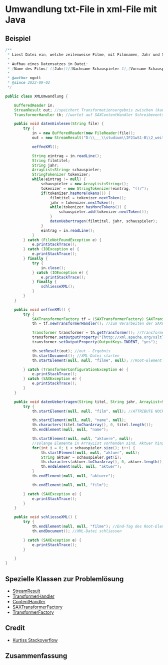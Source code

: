 # Umwandlung txt-File in xml-File mit Java

## Beispiel

```java
/**
 * Liest Datei ein, welche zeilenweise Filme, mit Filmnamen, Jahr und SchauspielerInnen enthält.
 *
 * Aufbau eines Datensatzes in Datei:
 * [Name des Films] ([Jahr])/[Nachname Schauspieler 1],[Vorname Schauspieler 1]/[Nachname Schauspieler 2], [Vorname Schauspieler 2]/ ...
 *
 * @author ngott
 * @since 2022-09-02
 */

public class XMLUmwandlung {

	BufferedReader in;
	StreamResult out; //speichert Transformationsergebnis zwischen (kann XML, Text, HTMl oder andere Markup-Form sein)
	TransformerHandler th; //wartet auf SAXContentHandler Schreibevents und transformiert diese zu Ergebnis

	public void datenEinlesen(String file) {
		try {
			in = new BufferedReader(new FileReader(file));
			out = new StreamResult("D:\\___\\studium\\IF21wS1-B\\2_weiterfuehrendeProgrammierung\\NEU\\arbeitsordner\\filme.xml");

			oeffneXMl();

			String eintrag = in.readLine();
			String filmtitel;
			String jahr;
			ArrayList<String> schauspieler;
			StringTokenizer tokenizer;
			while(eintrag != null) {
				schauspieler = new ArrayList<String>();
				tokenizer = new StringTokenizer(eintrag, "()/");
				if(tokenizer.hasMoreTokens()) {
					filmtitel = tokenizer.nextToken();
					jahr = tokenizer.nextToken();
					while(tokenizer.hasMoreTokens()) {
						schauspieler.add(tokenizer.nextToken());
					}
					datenUebertragen(filmtitel, jahr, schauspieler);
				}
				eintrag = in.readLine();
			}
		} catch (FileNotFoundException e) {
			e.printStackTrace();
		} catch (IOException e) {
			e.printStackTrace();
		} finally {
			try {
				in.close();
			} catch (IOException e) {
				e.printStackTrace();
			} finally {
				schliesseXML();
			}
		}
	}

	public void oeffneXMl() {
		try {
			SAXTransformerFactory tf = (SAXTransformerFactory) SAXTransformerFactory.newInstance(); //fuer Transformation in XML
			th = tf.newTransformerHandler(); //zum Verarbeiten der SAXContentHandler Events zu Ergebnis

			Transformer transformer = th.getTransformer(); //Transformer zu Handler erhalten, um Parameter und Output Properties zu setzen
			transformer.setOutputProperty("{http://xml.apache.org/xslt}indent-amount", "4");
			transformer.setOutputProperty(OutputKeys.INDENT, "yes");

			th.setResult(out); //out - Ergebnis
			th.startDocument(); //XML-Datei starten
			th.startElement(null, null, "filme", null); //Root-Element filme setzen

		} catch (TransformerConfigurationException e) {
			e.printStackTrace();
		} catch (SAXException e) {
			e.printStackTrace();
		}
	}

	public void datenUebertragen(String titel, String jahr, ArrayList<String> schauspieler) {
		try {
			th.startElement(null, null, "film", null); //ATTRIBUTE NOCH HINZUFUEGEN

			th.startElement(null, null, "name", null);
			th.characters(titel.toCharArray(), 0, titel.length());
			th.endElement(null, null, "name");

			th.startElement(null, null, "aktuere", null);
			//solange Elemente in ArrayList vorhanden sind, Aktuer hinzufuegen
			for(int i = 0; i < schauspieler.size(); i++) {
				th.startElement(null, null, "aktuer", null);
				String aktuer = schauspieler.get(i);
				th.characters(aktuer.toCharArray(), 0, aktuer.length());
				th.endElement(null, null, "aktuer");
			}
			th.endElement(null, null, "aktuere");

			th.endElement(null, null, "film");

		} catch (SAXException e) {
			e.printStackTrace();
		}
	}

	public void schliesseXML() {
		try {
			th.endElement(null, null, "filme"); //End-Tag des Root-Elements filme hinzufuegen
			th.endDocument(); //XML-Datei schliessen

		} catch (SAXException e) {
			e.printStackTrace();
		}

	}
}
```

## Spezielle Klassen zur Problemlösung

- [StreamResult](https://docs.oracle.com/javase/7/docs/api/javax/xml/transform/stream/StreamResult.html)
- [TransformerHandler](https://docs.oracle.com/javase/7/docs/api/javax/xml/transform/sax/TransformerHandler.html)
- [ContentHandler](https://docs.oracle.com/javase/7/docs/api/org/xml/sax/ContentHandler.html)
- [SAXTransformerFactory](https://docs.oracle.com/javase/7/docs/api/javax/xml/transform/sax/SAXTransformerFactory.html)
- [TransformerFactory](https://docs.oracle.com/javase/7/docs/api/javax/xml/transform/TransformerFactory.html)

## Credit

- [Kurtiss Stackoverflow](https://stackoverflow.com/questions/23951132/a-simple-example-of-txt-to-xml-with-java)

## Zusammenfassung
